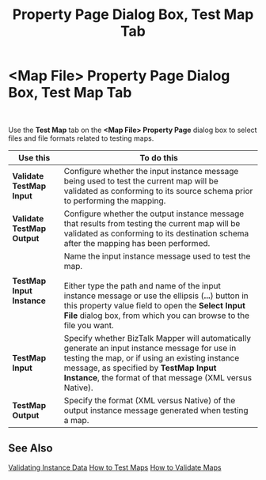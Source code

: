 ﻿---
title: <Map File> Property Page Dialog Box, Test Map Tab
TOCTitle: <Map File> Property Page Dialog Box, Test Map Tab
ms:assetid: f0c35338-138e-47ad-9f41-19e017bd7d68
ms:mtpsurl: https://msdn.microsoft.com/library/Aa561850(v=BTS.80)
ms:contentKeyID: 51533337
ms.date: 08/30/2017
mtps_version: v=BTS.80
f1_keywords:
- bts10.mapper.props.testmap
---

# \<Map File\> Property Page Dialog Box, Test Map Tab

 

Use the **Test Map** tab on the **\<Map File\> Property Page** dialog box to select files and file formats related to testing maps.

<table>
<thead>
<tr class="header">
<th>Use this</th>
<th>To do this</th>
</tr>
</thead>
<tbody>
<tr class="odd">
<td><strong>Validate TestMap Input</strong></td>
<td>Configure whether the input instance message being used to test the current map will be validated as conforming to its source schema prior to performing the mapping.</td>
</tr>
<tr class="even">
<td><strong>Validate TestMap Output</strong></td>
<td>Configure whether the output instance message that results from testing the current map will be validated as conforming to its destination schema after the mapping has been performed.</td>
</tr>
<tr class="odd">
<td><strong>TestMap Input Instance</strong></td>
<td>Name the input instance message used to test the map.<br />
<br />
Either type the path and name of the input instance message or use the ellipsis (<strong>...</strong>) button in this property value field to open the <strong>Select Input File</strong> dialog box, from which you can browse to the file you want.</td>
</tr>
<tr class="even">
<td><strong>TestMap Input</strong></td>
<td>Specify whether BizTalk Mapper will automatically generate an input instance message for use in testing the map, or if using an existing instance message, as specified by <strong>TestMap Input Instance</strong>, the format of that message (XML versus Native).</td>
</tr>
<tr class="odd">
<td><strong>TestMap Output</strong></td>
<td>Specify the format (XML versus Native) of the output instance message generated when testing a map.</td>
</tr>
</tbody>
</table>


## See Also

[Validating Instance Data](https://msdn.microsoft.com/library/aa559017\(v=bts.80\))  
[How to Test Maps](https://msdn.microsoft.com/library/aa560292\(v=bts.80\))  
[How to Validate Maps](https://msdn.microsoft.com/library/aa578098\(v=bts.80\))

